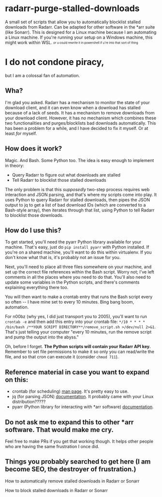 # radarr-purge-stalled-downloads
A small set of scripts that allow you to automatically blocklist stalled downloads from Radarr. Can be adapted for other software in the *arr suite (like Sonarr).
This is designed for a Linux machine because I am automating a Linux machine. If you're running your setup on a Windows machine, this might work within WSL. <sub><sup>or u could rewrite it in powershell if u're into that sort of thing</sup></sub>

# I do not condone piracy,
but I am a colossal fan of automation.

## Wha?
I'm glad you asked. Radarr has a mechanism to monitor the state of your download client, and it can even know when a download has stalled because of a lack of seeds. It has a mechanism to remove downloads from your download client. However, it has *no* mechanism which combines these two functionalities and purges/blocklists bad downloads automatically. This has been a problem for a while, and I have decided to fix it myself. Or at least *for* myself.

## How does it work?
Magic. And Bash. Some Python too. The idea is easy enough to implement in theory:
- Query Radarr to figure out what downloads are stalled
- Tell Radarr to blocklist those stalled downloads

<!-- -->

The only problem is that this *supposedly* two-step process requires web interaction and JSON parsing, and that's where my scripts come into play. It uses Python to query Radarr for stalled downloads, then pipes the JSON output to jq to get a list of bad download IDs (which are converted to a Bash-style array), then iterates through that list, using Python to tell Radarr to blocklist those downloads.

## How do I use this?
To get started, you'll need the pyarr Python library available for your machine.
That's easy, just do `pip install pyarr` with Python installed. If you're on a shared machine, you'll want to do this within virtualenv. If you don't know what that is, it's probably not an issue for you.

Next, you'll need to place all three files somewhere on your machine, and set up the correct file references within the Bash script. Worry not; I've left comments in all the places where you need to do that. You'll also need to update some variables in the Python scripts, and there's comments explaining everything there too.

You will then want to make a crontab entry that runs the Bash script every so often -- I have mine set to every 10 minutes. Bing bang boom, automation.

For n00bz (why yes, I did just transport you to 2005), you'll want to run `crontab -e` and then add this entry into your crontab file: `*/10 * * * * /bin/bash /**YOUR SCRIPT DIRECTORY**/remove_script.sh >/dev/null 2>&1`. That's just telling your computer "every 10 minutes, run the remove script and pump the output into the abyss."

Oh, before I forget. **The Python scripts will contain your Radarr API key.** Remember to set file permissions to make it so only you can read/write the file, and so that cron can execute it (consider `chmod 711`).

## Reference material in case you want to expand on this:
- crontab (for scheduling) [man page](https://www.man7.org/linux/man-pages/man5/crontab.5.html). It's pretty easy to use.
- jq (for parsing JSON) [documentation](https://jqlang.github.io/jq/). It probably came with your Linux distribution?????
- pyarr (Python library for interacting with *arr software) [documentation](https://pypi.org/project/pyarr/).

## Do not ask me to expand this to other *arr software. That would make me cry.
Feel free to make PRs if you get that working though. It helps other people who are having the same frustration I once did.

## Things you probably searched to get here (I am become SEO, the destroyer of frustration.)
How to automatically remove stalled downloads in Radarr or Sonarr

How to block stalled downloads in Radarr or Sonarr
